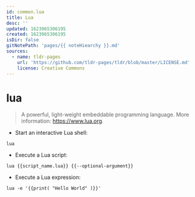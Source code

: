 ```yaml
---
id: common.lua
title: Lua
desc: ''
updated: 1623965306195
created: 1623965306195
isDir: false
gitNotePath: 'pages/{{ noteHiearchy }}.md'
sources:
  - name: tldr-pages
    url: 'https://github.com/tldr-pages/tldr/blob/master/LICENSE.md'
    license: Creative Commons
---
```

# lua

> A powerful, light-weight embeddable programming language.
> More information: <https://www.lua.org>.

- Start an interactive Lua shell:

`lua`

- Execute a Lua script:

`lua {{script_name.lua}} {{--optional-argument}}`

- Execute a Lua expression:

`lua -e '{{print( "Hello World" )}}'`

